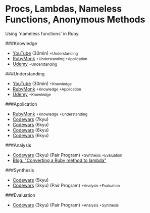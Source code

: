 Procs, Lambdas, Nameless Functions, Anonymous Methods
==
Using 'nameless functions' in Ruby.

###Knowledge

- [YouTube](https://www.youtube.com/watch?v=VBC-G6hahWA) (30min) <small>+Understanding</small>
- [RubyMonk](https://rubymonk.com/learning/books/4-ruby-primer-ascent/chapters/18-blocks/lessons/51-new-lesson) <small>+Understanding +Application</small>
- [Udemy](https://blog.udemy.com/ruby-proc/) <small>+Understanding</small>

###Understanding

- [YouTube](https://www.youtube.com/watch?v=VBC-G6hahWA) (30min) <small>+Knowledge</small>
- [RubyMonk](https://rubymonk.com/learning/books/4-ruby-primer-ascent/chapters/18-blocks/lessons/51-new-lesson) <small>+Knowledge +Application</small>
- [Udemy](https://blog.udemy.com/ruby-proc/) <small>+Knowledge</small>

###Application

- [RubyMonk](https://rubymonk.com/learning/books/4-ruby-primer-ascent/chapters/18-blocks/lessons/51-new-lesson) <small>+Knowledge +Understanding</small>
- [Codewars](http://www.codewars.com/kata/unpacking-arguments) (7kyu)
- [Codewars](http://www.codewars.com/kata/name-that-integer) (6kyu)
- [Codewars](http://www.codewars.com/kata/function-composition) (6kyu)
- [Codewars](http://www.codewars.com/kata/metaprogramming-conjurer) (6kyu)

###Analysis

- [Codewars](http://www.codewars.com/kata/calculator) (3kyu) (Pair Program) <small>+Synthesis +Evaluation</small>
- [Blog: "Converting a Ruby method to lambda"](http://viget.com/extend/convert-ruby-method-to-lambda)

###Synthesis

- [Codewars](http://www.codewars.com/kata/fluent-calculator) (5kyu)
- [Codewars](http://www.codewars.com/kata/calculator) (3kyu) (Pair Program) <small>+Analysis +Evaluation</small>

###Evaluation

- [Codewars](http://www.codewars.com/kata/calculator) (3kyu) (Pair Program) <small>+Analysis +Synthesis</small>
